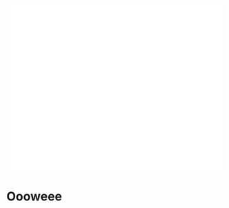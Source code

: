 ![Metrics](https://github.com/MariusKristiansen/MariusKristiansen/blob/main/github-metrics.svg)
# Oooweee

